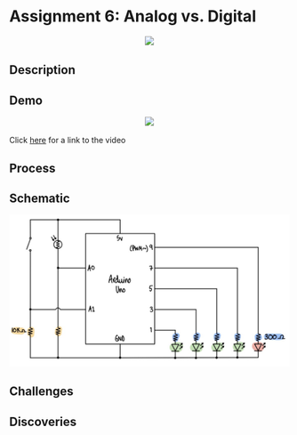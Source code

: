 # Assignment 6: Analog vs. Digital

<p align="center">
  <img src="imageAnalogDigital.png" width="480">
</p>

## Description

## Demo
<p align="center">
  <img src="demoAnalogDigital.gif" width="520">
</p>

Click [here](https://github.com/ariyachlt/Intro_IM) for a link to the video

## Process

## Schematic
<p align="center">
  <img src="schematicAnalogDigital.png" width="620">
</p>

## Challenges

## Discoveries

